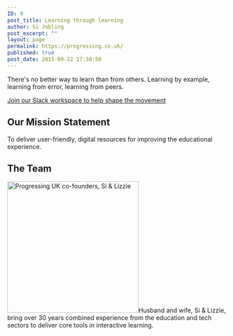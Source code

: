 ```yaml
---
ID: 9
post_title: Learning through learning
author: Si Jobling
post_excerpt: ""
layout: page
permalink: https://progressing.co.uk/
published: true
post_date: 2015-09-22 17:30:50
---
```

There's no better way to learn than from others. Learning by example, learning from error, learning from peers.

<a href="https://join.slack.com/t/progressinguk/shared_invite/enQtMjU4MDg2ODM5MDk0LTU1OTZjNWY2N2U4OWUzZWZkZGI4ZTMyNWYyMWJlM2JhMTk5OGExOWVlODQ3NGNlOGI1NDlkYTExNTMzN2ZjMDE">Join our Slack workspace to help shape the movement</a>
<h2>Our Mission Statement</h2>
To deliver user-friendly, digital resources for improving the educational experience.
<h2>The Team</h2>
<img class="alignleft wp-image-41 size-medium" src="http://progressing.co.uk/wp-content/uploads/2015/09/11753701_10155883913810026_4431452570559442423_n-300x300.jpg" alt="Progressing UK co-founders, Si &amp; Lizzie" width="300" height="300" />Husband and wife, Si &amp; Lizzie, bring over 30 years combined experience from the education and tech sectors to deliver core tools in interactive learning.

&nbsp;